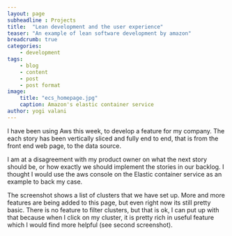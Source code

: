 ```yaml
---
layout: page
subheadline : Projects
title:  "Lean development and the user experience"
teaser: "An example of lean software development by amazon"
breadcrumb: true
categories:
    - development
tags:
    - blog
    - content
    - post
    - post format
image:
    title: "ecs_homepage.jpg"
    caption: Amazon's elastic container service
author: yogi valani
---
```


I have been using Aws this week, to develop a feature for my company. The each story has been vertically sliced and fully end to end, that
is from the front end web page, to the data source.

I am at a disagreement with my product owner on what the next story should be, or how exactly we should implement the stories in our backlog.
I thought I would use the aws console on the Elastic container service as an example to back my case.

The screenshot shows a list of clusters that we have set up. More and more features are being added to this page, but even right now its still pretty basic. There is no feature to filter clusters, but that is ok, I can put up with that because when I click on my cluster, it is pretty rich in useful feature which I would find more helpful (see second screenshot).
